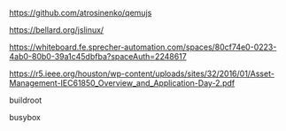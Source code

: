 https://github.com/atrosinenko/qemujs

https://bellard.org/jslinux/

https://whiteboard.fe.sprecher-automation.com/spaces/80cf74e0-0223-4ab0-80b0-39a1c45dbfba?spaceAuth=2248617

https://r5.ieee.org/houston/wp-content/uploads/sites/32/2016/01/Asset-Management-IEC61850_Overview_and_Application-Day-2.pdf

buildroot

busybox
